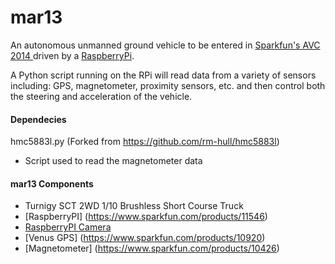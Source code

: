 mar13
=====

An autonomous unmanned ground vehicle to be entered in [Sparkfun's AVC 2014 ](https://avc.sparkfun.com) driven by a [RaspberryPi](http://www.raspberrypi.org/faqs).

A Python script running on the RPi will read data from a variety of sensors including: GPS, magnetometer, proximity sensors, etc. and then control both the steering and acceleration of the vehicle.

#### Dependecies

hmc5883l.py (Forked from https://github.com/rm-hull/hmc5883l)
- Script used to read the magnetometer data

#### mar13 Components
- Turnigy SCT 2WD 1/10 Brushless Short Course Truck 
- [RaspberryPI] (https://www.sparkfun.com/products/11546)
- [RaspberryPI Camera](https://www.sparkfun.com/products/11868)
- [Venus GPS] (https://www.sparkfun.com/products/10920)
- [Magnetometer] (https://www.sparkfun.com/products/10426)

